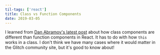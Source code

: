 ```yaml
---
til-tags: ['react']
title: Class vs Function Components
date: 2019-03-05
---
```


I learned from [Dan Abramov's latest post](https://overreacted.io/how-are-function-components-different-from-classes/) about how class components are different than function components in React. It has to do with how `this` works in a class. I don't think we have many cases where it would matter in the Glitch community site, but it's good to know about!